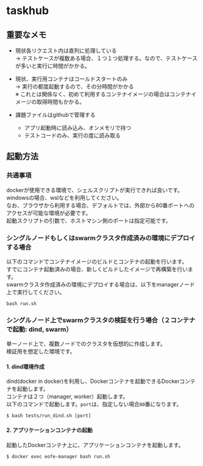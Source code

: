 # taskhub

## 重要なメモ

- 現状各リクエスト内は直列に処理している  
  → テストケースが複数ある場合、１つ１つ処理する。なので、テストケースが多いと実行に時間がかかる。

- 現状、実行用コンテナはコールドスタートのみ  
  → 実行の都度起動するので、その分時間がかかる  
  ※ これとは関係なく、初めて利用するコンテナイメージの場合はコンテナイメージの取得時間もかかる。

- 課題ファイルはgithubで管理する  
  - アプリ起動時に読み込み、オンメモリで持つ
  - テストコードのみ、実行の度に読み取る

## 起動方法

### 共通事項

dockerが使用できる環境で、シェルスクリプトが実行できれば良いです。  
windowsの場合、wslなどを利用してください。  
なお、ブラウザから利用する場合、デフォルトでは、外部から80番ポートへのアクセスが可能な環境が必要です。  
起動スクリプトの引数で、ホストマシン側のポートは指定可能です。  


### シングルノードもしくはswarmクラスタ作成済みの環境にデプロイする場合

以下のコマンドでコンテナイメージのビルドとコンテナの起動を行います。  
すでにコンテナ起動済みの場合、新しくビルドしたイメージで再構築を行います。  
swarmクラスタ作成済みの環境にデプロイする場合は、以下をmanagerノード上で実行してください。  

```
bash run.sh
```

### シングルノード上でswarmクラスタの検証を行う場合（２コンテナで起動: dind, swarm）

単一ノード上で、複数ノードでのクラスタを仮想的に作成します。  
検証用を想定した環境です。  

#### 1. dind環境作成  

  dind(docker in docker)を利用し、Dockerコンテナを起動できるDockerコンテナを起動します。  
  コンテナは２つ（manager, worker）起動します。  
  以下のコマンドで起動します。`port`は、指定しない場合`80`番になります。  

    $ bash tests/run_dind.sh [port]

#### 2. アプリケーションコンテナの起動  

  起動したDockerコンテナ上に、アプリケーションコンテナを起動します。  

    $ docker exec eofe-manager bash run.sh
